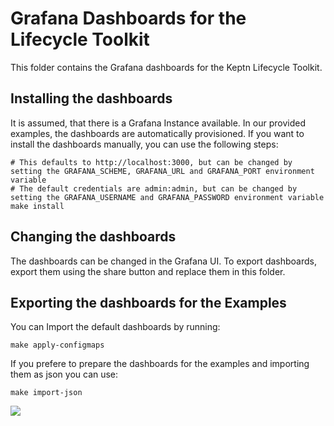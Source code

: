 # Grafana Dashboards for the Lifecycle Toolkit

This folder contains the Grafana dashboards for the Keptn Lifecycle Toolkit.

## Installing the dashboards

It is assumed, that there is a Grafana Instance available.
In our provided examples, the dashboards are automatically
provisioned.
If you want to install the dashboards manually, you can use the following steps:

```shell
# This defaults to http://localhost:3000, but can be changed by setting the GRAFANA_SCHEME, GRAFANA_URL and GRAFANA_PORT environment variable
# The default credentials are admin:admin, but can be changed by setting the GRAFANA_USERNAME and GRAFANA_PASSWORD environment variable
make install
```

## Changing the dashboards

The dashboards can be changed in the Grafana UI.
To export dashboards, export them using the share button and replace
them in this folder.

## Exporting the dashboards for the Examples

You can Import the default dashboards by running: 

```shell
make apply-configmaps
```

If you prefere to prepare the dashboards for the examples and importing them as json you can use:

```shell
make import-json
```

<!-- markdownlint-disable-next-line MD033 MD013 -->
<img referrerpolicy="no-referrer-when-downgrade" src="https://static.scarf.sh/a.png?x-pxid=858843d8-8da2-4ce5-a325-e5321c770a78" />
